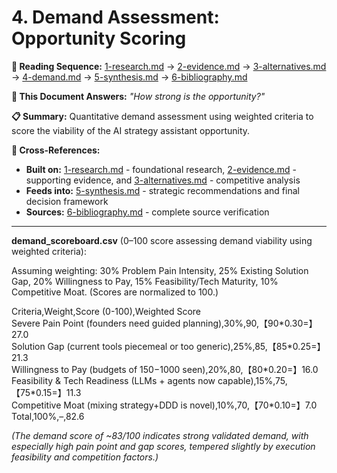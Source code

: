 # 4. Demand Assessment: Opportunity Scoring

**📖 Reading Sequence:** [1-research.md](1-research.md) → [2-evidence.md](2-evidence.md) → [3-alternatives.md](3-alternatives.md) → [4-demand.md](4-demand.md) → [5-synthesis.md](5-synthesis.md) → [6-bibliography.md](6-bibliography.md)

**🎯 This Document Answers:** *"How strong is the opportunity?"*

**📋 Summary:** Quantitative demand assessment using weighted criteria to score the viability of the AI strategy assistant opportunity.

**🔗 Cross-References:** 
- **Built on:** [1-research.md](1-research.md) - foundational research, [2-evidence.md](2-evidence.md) - supporting evidence, and [3-alternatives.md](3-alternatives.md) - competitive analysis
- **Feeds into:** [5-synthesis.md](5-synthesis.md) - strategic recommendations and final decision framework
- **Sources:** [6-bibliography.md](6-bibliography.md) - complete source verification

---

**demand\_scoreboard.csv** (0–100 score assessing demand viability using weighted criteria):

Assuming weighting: 30% Problem Pain Intensity, 25% Existing Solution Gap, 20% Willingness to Pay, 15% Feasibility/Tech Maturity, 10% Competitive Moat. (Scores are normalized to 100.)

Criteria,Weight,Score (0-100),Weighted Score  
Severe Pain Point (founders need guided planning),30%,90,【90\*0.30=】27.0  
Solution Gap (current tools piecemeal or too generic),25%,85,【85\*0.25=】21.3  
Willingness to Pay (budgets of $150-$1000 seen),20%,80,【80\*0.20=】16.0  
Feasibility & Tech Readiness (LLMs \+ agents now capable),15%,75,【75\*0.15=】11.3  
Competitive Moat (mixing strategy+DDD is novel),10%,70,【70\*0.10=】7.0  
Total,100%,–,82.6

*(The demand score of \~83/100 indicates strong validated demand, with especially high pain point and gap scores, tempered slightly by execution feasibility and competition factors.)*

